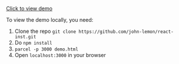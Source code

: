 [Click to view demo ](https://john-lemon.github.io/react-inst/)

To view the demo locally, you need:

1. Clone the repo ``` git clone https://github.com/john-lemon/react-inst.git  ```
2. Do  ``` npm install ```
3.  ``` parcel -p 3000 demo.html ```
4.  Open ``` localhost:3000 ``` in your browser
